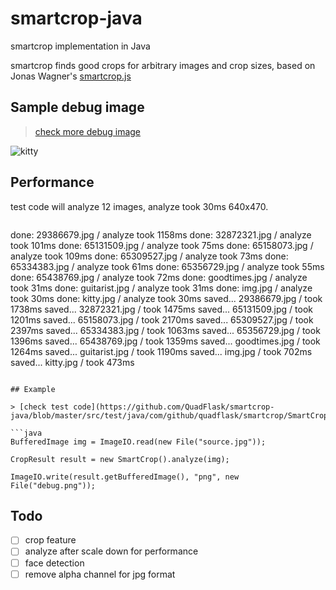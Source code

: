 # smartcrop-java

smartcrop implementation in Java

smartcrop finds good crops for arbitrary images and crop sizes, based on Jonas Wagner's [smartcrop.js](https://github.com/jwagner/smartcrop.js)


## Sample debug image

> [check more debug image](https://github.com/QuadFlask/smartcrop-java/tree/master/src/test/resources/debug)

![kitty](https://github.com/QuadFlask/smartcrop-java/blob/master/src/test/resources/debug/kitty.png?raw=true)

## Performance 

test code will analyze 12 images, analyze took 30ms 640x470.
> ```
done: 29386679.jpg / analyze took 1158ms
done: 32872321.jpg / analyze took 101ms
done: 65131509.jpg / analyze took 75ms
done: 65158073.jpg / analyze took 109ms
done: 65309527.jpg / analyze took 73ms
done: 65334383.jpg / analyze took 61ms
done: 65356729.jpg / analyze took 55ms
done: 65438769.jpg / analyze took 72ms
done: goodtimes.jpg / analyze took 31ms
done: guitarist.jpg / analyze took 31ms
done: img.jpg / analyze took 30ms
done: kitty.jpg / analyze took 30ms
saved... 29386679.jpg / took 1738ms
saved... 32872321.jpg / took 1475ms
saved... 65131509.jpg / took 1201ms
saved... 65158073.jpg / took 2170ms
saved... 65309527.jpg / took 2397ms
saved... 65334383.jpg / took 1063ms
saved... 65356729.jpg / took 1396ms
saved... 65438769.jpg / took 1359ms
saved... goodtimes.jpg / took 1264ms
saved... guitarist.jpg / took 1190ms
saved... img.jpg / took 702ms
saved... kitty.jpg / took 473ms
```

## Example

> [check test code](https://github.com/QuadFlask/smartcrop-java/blob/master/src/test/java/com/github/quadflask/smartcrop/SmartCropTest.java)

```java
BufferedImage img = ImageIO.read(new File("source.jpg"));

CropResult result = new SmartCrop().analyze(img);

ImageIO.write(result.getBufferedImage(), "png", new File("debug.png"));
```


## Todo

 - [ ] crop feature
 - [ ] analyze after scale down for performance
 - [ ] face detection
 - [ ] remove alpha channel for jpg format
